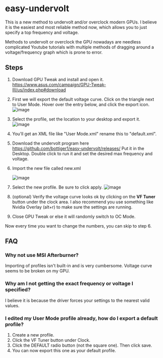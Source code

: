 # easy-undervolt

This is a new method to undervolt and/or overclock modern GPUs. I believe it is the easiest and most reliable method now, which allows you to just specify a top frequency and voltage.

Methods to undervolt or overclock the GPU nowadays are needless complicated Youtube tutorials with multiple methods of dragging around a voltage/frequency graph which is prone to error.

## Steps

1. Download GPU Tweak and install and open it. https://www.asus.com/campaign/GPU-Tweak-III/us/index.php#download

2. First we will export the default voltage curve.
   Click on the triangle next to User Mode. Hover over the entry below, and click the export icon.
   ![image](https://github.com/user-attachments/assets/6c447f97-2dd9-4928-a180-d9f739591a03)

4. Select the profile, set the location to your desktop and export it.
   ![image](https://github.com/user-attachments/assets/5909fa41-a4e0-4169-803a-0bf57afe4240)

5. You'll get an XML file like "User Mode.xml" rename this to "default.xml".
6. Download the undervolt program here https://github.com/bottiger1/easy-undervolt/releases/
Put it in the Desktop. Double click to run it and set the desired max frequency and voltage.
7. Import the new file called new.xml
   
   ![image](https://github.com/user-attachments/assets/5253f350-1d2e-49ba-b2b9-4633932409f8)
9. Select the new profile. Be sure to click apply.
   ![image](https://github.com/user-attachments/assets/41d51e1e-7445-47ee-af95-f9ddc25a1348)
10. (optional) Verify the voltage curve looks ok by clicking on the **VF Tuner** button under the clock area. I also recommend you use something like Nvidia Overlay (alt+r) to make sure the settings are running.
11. Close GPU Tweak or else it will randomly switch to OC Mode.

Now every time you want to change the numbers, you can skip to step 6.

## FAQ

### Why not use MSI Afterburner?
Importing of profiles isn't built-in and is very cumbersome. Voltage curve seems to be broken on my GPU.

### Why am I not getting the exact frequency or voltage I specified?
I believe it is because the driver forces your settings to the nearest valid values.

### I edited my User Mode profile already, how do I export a default profile?
1. Create a new profile. 
2. Click the VF Tuner button under Clock.
3. Click the DEFAULT radio button (not the square one). Then click save.
4. You can now export this one as your default profile.
